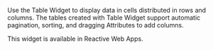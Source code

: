 
Use the Table Widget to display data in cells distributed in rows and columns. The tables created with Table Widget support automatic pagination, sorting, and dragging Attributes to add columns.

This widget is available in Reactive Web Apps.
